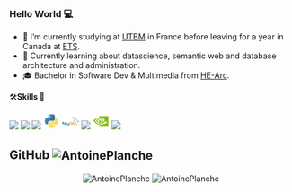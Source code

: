### Hello World :computer:

- 🔭 I’m currently studying at <a href="https://www.utbm.fr">UTBM</a> in France before leaving for a year in Canada at <a href="https://www.etsmtl.ca/">ETS</a>. 
- :rocket: Currently learning about datascience, semantic web and database architecture and administration.
- :mortar_board: Bachelor in Software Dev & Multimedia from <a href="https://www.he-arc.ch">HE-Arc</a>. 


🛠️**Skills :floppy_disk:**

<code><img height="30" src="https://raw.githubusercontent.com/jmnote/z-icons/master/svg/java.svg"></code>
<code><img height="30" src="https://raw.githubusercontent.com/jmnote/z-icons/master/svg/cpp.svg"></code>
<code><img height="30" src="https://raw.githubusercontent.com/jmnote/z-icons/master/svg/c.svg"></code>
<code><img height="30" src="https://raw.githubusercontent.com/devicons/devicon/master/icons/python/python-original.svg"></code>
<code><img height="30" src="https://raw.githubusercontent.com/devicons/devicon/master/icons/mysql/mysql-original-wordmark.svg"></code>
<code><img height="30" src="https://www.vectorlogo.zone/logos/gnu_bash/gnu_bash-icon.svg"></code>
<code><img height="30" src="https://raw.githubusercontent.com/vscode-icons/vscode-icons/master/icons/file_type_cuda.svg"></code>
<code><img height="30" src="https://upload.wikimedia.org/wikipedia/commons/thumb/7/78/Tesseract_OCR_logo_%28Google%29.png/220px-Tesseract_OCR_logo_%28Google%29.png"></code>


## GitHub <img align="center" src="https://img.shields.io/github/followers/AntoinePlanche?style=social" alt="AntoinePlanche" />

<p align="center"> <img align="center" src="https://github-readme-stats.vercel.app/api/top-langs/?username=AntoinePlanche&layout=compact&langs_count=12" alt="AntoinePlanche" />
  <img align="center" src="https://github-readme-stats.vercel.app/api?username=AntoinePlanche&show_icons=true" alt="AntoinePlanche" />
